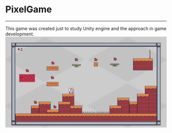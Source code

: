 # PixelGame
---
This game was created just to study Unity engine and the approach in game development.
![](https://github.com/JorgeKleber/PixelGame/blob/master/Assets/Pixel%20Game.jpg?raw=true)
